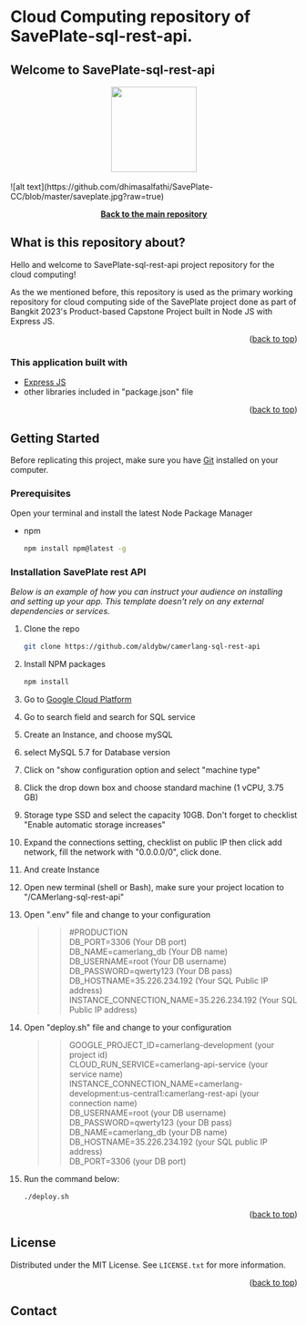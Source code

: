 # Cloud Computing repository of SavePlate-sql-rest-api.
## Welcome to SavePlate-sql-rest-api
<p align="center"> <img src="https://user-images.githubusercontent.com/86178738/171544543-61170e4e-dc04-4369-98ab-2ccc89c63017.png" width="150" height="150" /> </p>
![alt text](https://github.com/dhimasalfathi/SavePlate-CC/blob/master/saveplate.jpg?raw=true)
<div align="center">
  <p align="center">
    <a href="https://github.com/aldybw/SavePlate-sql-rest-api"><strong>Back to the main repository</strong></a>
  </p>
</div>

## What is this repository about?

Hello and welcome to SavePlate-sql-rest-api project repository for the cloud computing! 

As the we mentioned before, this repository is used as the primary working repository for cloud computing side of the SavePlate project done as part of Bangkit 2023's Product-based Capstone Project built in Node JS with Express JS.

<p align="right">(<a href="#top">back to top</a>)</p>


### This application built with

* [Express JS](https://expressjs.com/)
* other libraries included in "package.json" file

<p align="right">(<a href="#top">back to top</a>)</p>

<!-- GETTING STARTED -->
## Getting Started

Before replicating this project, make sure you have [Git](https://git-scm.com/downloads) installed on your computer.

### Prerequisites

Open your terminal and install the latest Node Package Manager
* npm
  ```sh
  npm install npm@latest -g
  ```

### Installation SavePlate rest API

_Below is an example of how you can instruct your audience on installing and setting up your app. This template doesn't rely on any external dependencies or services._

1. Clone the repo
   ```sh
   git clone https://github.com/aldybw/camerlang-sql-rest-api
   ```
2. Install NPM packages
   ```sh
   npm install
   ```
3. Go to [Google Cloud Platform](https://console.cloud.google.com/)
4. Go to search field and search for SQL service
5. Create an Instance, and choose mySQL
6. select MySQL 5.7 for Database version
7. Click on "show configuration option and select "machine type"
8. Click the drop down box and choose standard machine (1 vCPU, 3.75 GB)
9. Storage type SSD and select the capacity 10GB. Don't forget to checklist "Enable automatic storage increases"
10. Expand the connections setting, checklist on public IP then click add network, fill the network with "0.0.0.0/0", click done.
11. And create Instance
12. Open new terminal (shell or Bash), make sure your project location to "/CAMerlang-sql-rest-api"
13. Open ".env" file and change to your configuration

    >> #PRODUCTION<br>
    >> DB_PORT=3306 (Your DB port)<br>
    >> DB_NAME=camerlang_db (Your DB name)<br>
    >> DB_USERNAME=root (Your DB username)<br>
    >> DB_PASSWORD=qwerty123 (Your DB pass)<br>
    >> DB_HOSTNAME=35.226.234.192 (Your SQL Public IP address)<br>
    >> INSTANCE_CONNECTION_NAME=35.226.234.192 (Your SQL Public IP address)

14. Open "deploy.sh" file and change to your configuration

    >> GOOGLE_PROJECT_ID=camerlang-development (your project id)<br>
    >> CLOUD_RUN_SERVICE=camerlang-api-service (your service name)<br>
    >> INSTANCE_CONNECTION_NAME=camerlang-development:us-central1:camerlang-rest-api (your connection name)<br>
    >> DB_USERNAME=root (your DB username)<br>
    >> DB_PASSWORD=qwerty123 (your DB pass)<br>
    >> DB_NAME=camerlang_db (your DB name)<br>
    >> DB_HOSTNAME=35.226.234.192 (your SQL public IP address)<br>
    >> DB_PORT=3306 (your DB port)

15. Run the command below:
    ```sh
    ./deploy.sh
    ```
<p align="right">(<a href="#top">back to top</a>)</p>

<!-- LICENSE -->
## License

Distributed under the MIT License. See `LICENSE.txt` for more information.

<p align="right">(<a href="#top">back to top</a>)</p>

<!-- CONTACT -->
## Contact

